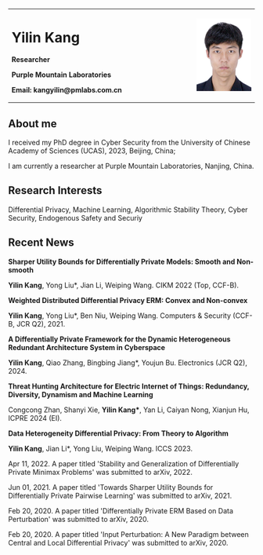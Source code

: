 <table border="0">
  <tr>
    <td width="75%">
      <h1>Yilin Kang</h1>
      <p><b>Researcher</b></p>
      <p><b>Purple Mountain Laboratories</b></p>
      <p><b>Email: kangyilin@pmlabs.com.cn</b></p>
    </td>
    <td width="25%">
      <img src="/photof.jpg" width="100%">
    </td>
  </tr>
</table>

## About me
I received my PhD degree in Cyber Security from the University of Chinese Academy of Sciences (UCAS), 2023, Beijing, China;

I am currently a researcher at Purple Mountain Laboratories, Nanjing, China.

## Research Interests
Differential Privacy, Machine Learning, Algorithmic Stability Theory, Cyber Security, Endogenous Safety and Securiy

## Recent News
**Sharper Utility Bounds for Differentially Private Models: Smooth and Non-smooth**

**Yilin Kang**, Yong Liu*, Jian Li, Weiping Wang. CIKM 2022 (Top, CCF-B).

**Weighted Distributed Differential Privacy ERM: Convex and Non-convex**  

**Yilin Kang**, Yong Liu*, Ben Niu, Weiping Wang. Computers & Security (CCF-B, JCR Q2), 2021.

**A Differentially Private Framework for the Dynamic Heterogeneous Redundant Architecture System in Cyberspace**

**Yilin Kang**, Qiao Zhang, Bingbing Jiang*, Youjun Bu.  Electronics (JCR Q2), 2024.

**Threat Hunting Architecture for Electric Internet of Things: Redundancy, Diversity, Dynamism and Machine Learning**

Congcong Zhan, Shanyi Xie, **Yilin Kang\***, Yan Li, Caiyan Nong, Xianjun Hu, ICPRE 2024 (EI).

**Data Heterogeneity Differential Privacy: From Theory to Algorithm**

**Yilin Kang**, Jian Li*, Yong Liu, Weiping Wang. ICCS 2023.


Apr 11, 2022. A paper titled 'Stability and Generalization of Differentially Private Minimax Problems' was submitted to arXiv, 2022.

Jun 01, 2021. A paper titled 'Towards Sharper Utility Bounds for Differentially Private Pairwise Learning' was submitted to arXiv, 2021.

Feb 20, 2020. A paper titled 'Differentially Private ERM Based on Data Perturbation' was submitted to arXiv, 2020.

Feb 20, 2020. A paper titled 'Input Perturbation: A New Paradigm between Central and Local Differential Privacy' was submitted to arXiv, 2020.
